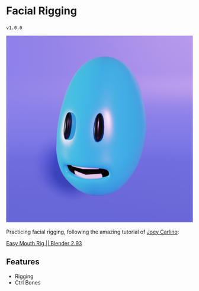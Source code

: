 # Facial Rigging

`v1.0.0`

![](./face-rigging.png)

Practicing facial rigging, following the amazing tutorial of [Joey Carlino](https://www.youtube.com/channel/UCPYtQkET_jYxFvXe34YI3_w):

[Easy Mouth Rig || Blender 2.93](https://www.youtube.com/watch?v=6nmT123wVe4&list=PLi-X1Ojrrmi9lE8WTU7kYZvsuzh6HUTUT&index=12)

## Features

- Rigging
- Ctrl Bones